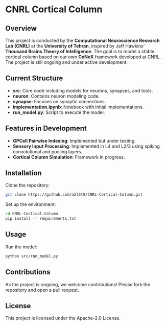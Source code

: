 # CNRL Cortical Column

## Overview

This project is conducted by the **Computational Neuroscience Research Lab (CNRL)** at the **University of Tehran**, inspired by Jeff Hawkins' **Thousand Brains Theory of Intelligence**. The goal is to model a stable cortical column based on our own **CoNeX** framework developed at CNRL. The project is still ongoing and under active development.

## Current Structure

- **src**: Core code including models for neurons, synapses, and tools.
- **neuron**: Contains neuron modeling code.
- **synapse**: Focuses on synaptic connections.
- **implementation.ipynb**: Notebook with initial implementations.
- **run_model.py**: Script to execute the model.

## Features in Development

- **GPCell Pairwise Indexing**: Implemented but under testing.
- **Sensory Input Processing**: Implemented in L4 and L2/3 using spiking convolutional and pooling layers.
- **Cortical Column Simulation**: Framework in progress.

## Installation

Clone the repository:

```bash
git clone https://github.com/a2l5t8/CNRL-Cortical-Column.git
```

Set up the environment:

```bash
cd CNRL-Cortical-Column
pip install -r requirements.txt
```

## Usage

Run the model:

```bash
python src/run_model.py
```

## Contributions

As the project is ongoing, we welcome contributions! Please fork the repository and open a pull request.

## License

This project is licensed under the Apache-2.0 License.
